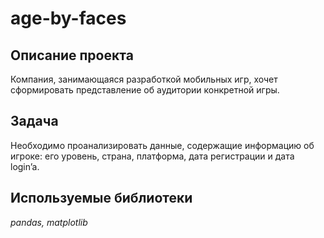 # age-by-faces

## Описание проекта

Компания, занимающаяся разработкой мобильных игр, хочет сформировать представление об аудитории конкретной игры.

## Задача

Необходимо проанализировать данные, содержащие информацию об игроке: его уровень, страна, платформа, дата регистрации и дата login’a.

## Используемые библиотеки

*pandas, matplotlib*

